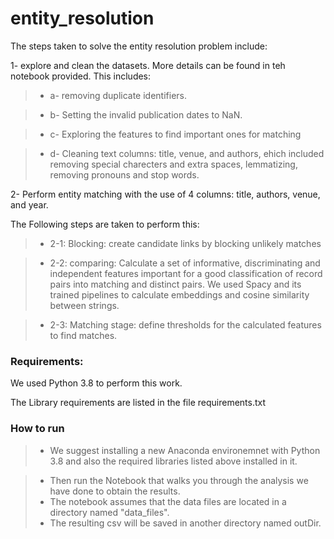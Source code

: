 # entity_resolution

The steps taken to solve the entity resolution problem include:

1- explore and clean the datasets. More details can be found in teh notebook provided.
This includes:

>- a- removing duplicate identifiers. 

>- b- Setting the invalid publication dates to NaN.

>- c- Exploring the features to find important ones for matching

>- d- Cleaning text columns: title, venue, and authors, ehich included removing special charecters and extra spaces, lemmatizing, removing pronouns and stop words. 

2- Perform entity matching with the use of 4 columns: title, authors, venue, and year.

The Following steps are taken to perform this:

  >- 2-1: Blocking: create candidate links by blocking unlikely matches

  >- 2-2: comparing: Calculate a set of informative, discriminating and independent features important for a good classification of record pairs into matching and distinct pairs. We used Spacy and its trained pipelines to calculate embeddings and cosine similarity between strings. 
  
  >- 2-3: Matching stage: define thresholds for the calculated features to find matches.
  
  ### Requirements:
  
  We used Python 3.8 to perform this work.
  
  The Library requirements are listed in the file requirements.txt
  
  ### How to run
  
  >- We suggest installing a new Anaconda environemnet with Python 3.8 and also the required libraries listed above installed in it. 
  
  >- Then run the Notebook that walks you through the analysis we have done to obtain the results. 
  >- The notebook assumes that the data files are located in a directory named "data_files".
  >- The resulting csv will be saved in another directory named outDir. 
